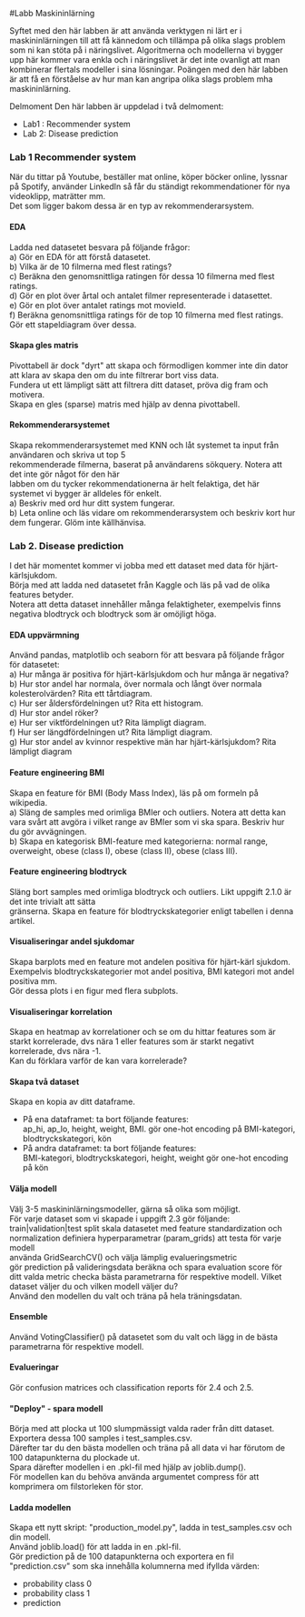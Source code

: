 #Labb Maskininlärning

Syftet med den här labben är att använda verktygen ni lärt er i maskininlärningen till att få kännedom och
tillämpa på olika slags problem som ni kan stöta på i näringslivet.
Algoritmerna och modellerna vi bygger upp här kommer vara enkla och i näringslivet är det
inte ovanligt att man kombinerar flertals modeller i sina lösningar. Poängen med den här labben är att få en
förståelse av hur man kan angripa olika slags problem mha maskininlärning.

Delmoment
Den här labben är uppdelad i två delmoment:
- Lab1 :  Recommender system
- Lab 2:  Disease prediction

### Lab 1 Recommender system
När du tittar på Youtube, beställer mat online, köper böcker online, lyssnar på Spotify, använder LinkedIn så
får du ständigt rekommendationer för nya videoklipp, maträtter mm.  
Det som ligger bakom dessa är en typ av rekommenderarsystem.

#### EDA
Ladda ned datasetet besvara på följande frågor:  
a) Gör en EDA för att förstå datasetet.   
b) Vilka är de 10 filmerna med flest ratings?  
c) Beräkna den genomsnittliga ratingen för dessa 10 filmerna med flest ratings.  
d) Gör en plot över årtal och antalet filmer representerade i datasettet.  
e) Gör en plot över antalet ratings mot movieId.  
f) Beräkna genomsnittliga ratings för de top 10 filmerna med flest ratings.   
Gör ett stapeldiagram över dessa.

#### Skapa gles matris
Pivottabell är dock "dyrt" att skapa och förmodligen kommer inte din dator att klara av skapa den om du inte filtrerar bort viss data.  
Fundera ut ett lämpligt sätt att filtrera ditt dataset, pröva dig fram och motivera.  
Skapa en gles (sparse) matris med hjälp av denna pivottabell.

#### Rekommenderarsystemet
Skapa rekommenderarsystemet med KNN och låt systemet ta input från användaren och skriva ut top 5  
rekommenderade filmerna, baserat på användarens sökquery. Notera att det inte gör något för den här  
labben om du tycker rekommendationerna är helt felaktiga, det här systemet vi bygger är alldeles för enkelt.  
a) Beskriv med ord hur ditt system fungerar.  
b) Leta online och läs vidare om rekommenderarsystem och beskriv kort hur dem fungerar. Glöm inte källhänvisa.

### Lab 2. Disease prediction
I det här momentet kommer vi jobba med ett dataset med data för hjärt-kärlsjukdom.  
Börja med att ladda ned datasetet från Kaggle och läs på vad de olika features betyder.   
Notera att detta dataset innehåller många felaktigheter, exempelvis finns negativa blodtryck och blodtryck som är omöjligt höga.

#### EDA uppvärmning
Använd pandas, matplotlib och seaborn för att besvara på följande frågor för datasetet:  
a) Hur många är positiva för hjärt-kärlsjukdom och hur många är negativa?  
b) Hur stor andel har normala, över normala och långt över normala kolesterolvärden? Rita ett tårtdiagram.  
c) Hur ser åldersfördelningen ut? Rita ett histogram.  
d) Hur stor andel röker?  
e) Hur ser viktfördelningen ut? Rita lämpligt diagram.  
f) Hur ser längdfördelningen ut? Rita lämpligt diagram.  
g) Hur stor andel av kvinnor respektive män har hjärt-kärlsjukdom? Rita lämpligt diagram

#### Feature engineering BMI
Skapa en feature för BMI (Body Mass Index), läs på om formeln på wikipedia.  
a) Släng de samples med orimliga BMIer och outliers. Notera att detta kan vara svårt att avgöra i vilket
range av BMIer som vi ska spara. Beskriv hur du gör avvägningen.  
b) Skapa en kategorisk BMI-feature med kategorierna: normal range, overweight, obese (class I), obese
(class II), obese (class III).

#### Feature engineering blodtryck
Släng bort samples med orimliga blodtryck och outliers. Likt uppgift 2.1.0 är det inte trivialt att sätta  
gränserna. Skapa en feature för blodtryckskategorier enligt tabellen i denna artikel.

#### Visualiseringar andel sjukdomar
Skapa barplots med en feature mot andelen positiva för hjärt-kärl sjukdom.  
Exempelvis blodtryckskategorier mot andel positiva, BMI kategori mot andel positiva mm.  
Gör dessa plots i en figur med flera subplots.

#### Visualiseringar korrelation
Skapa en heatmap av korrelationer och se om du hittar features som är starkt korrelerade, dvs nära 1 eller
features som är starkt negativt korrelerade, dvs nära -1.  
Kan du förklara varför de kan vara korrelerade?

#### Skapa två dataset
Skapa en kopia av ditt dataframe. 
- På ena dataframet: ta bort följande features:   
ap_hi, ap_lo, height, weight, BMI. 
gör one-hot encoding på BMI-kategori, blodtryckskategori, kön 
- På andra dataframet: ta bort följande features:  
BMI-kategori, blodtryckskategori, height, weight 
gör one-hot encoding på kön

#### Välja modell
Välj 3-5 maskininlärningsmodeller, gärna så olika som möjligt.  
För varje dataset som vi skapade i uppgift 2.3 gör följande:  
train|validation|test split 
skala datasetet med feature standardization och normalization 
definiera hyperparametrar (param_grids) att testa för varje modell  
använda GridSearchCV() och välja lämplig evalueringsmetric  
gör prediction på valideringsdata 
beräkna och spara evaluation score för ditt valda metric 
checka bästa parametrarna för respektive modell. 
Vilket dataset väljer du och vilken modell väljer du?  
Använd den modellen du valt och träna på hela träningsdatan.

#### Ensemble
Använd VotingClassifier() på datasetet som du valt och lägg in de bästa parametrarna för respektive modell.

#### Evalueringar
Gör confusion matrices och classification reports för 2.4 och 2.5.

#### "Deploy" - spara modell
Börja med att plocka ut 100 slumpmässigt valda rader från ditt dataset.  
Exportera dessa 100 samples i test_samples.csv.  
Därefter tar du den bästa modellen och träna på all data vi har förutom de 100 datapunkterna du plockade ut.  
Spara därefter modellen i en .pkl-fil med hjälp av joblib.dump().  
För modellen kan du behöva använda argumentet compress för att komprimera om filstorleken för stor.

#### Ladda modellen
Skapa ett nytt skript: "production_model.py", ladda in test_samples.csv och din modell.  
Använd joblib.load() för att ladda in en .pkl-fil.  
Gör prediction på de 100 datapunkterna och exportera en fil "prediction.csv" som ska innehålla kolumnerna med ifyllda värden:
- probability class 0
- probability class 1
- prediction
